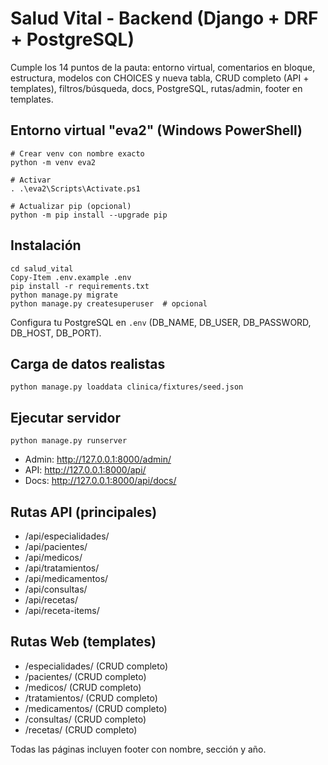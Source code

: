 # Salud Vital - Backend (Django + DRF + PostgreSQL)

Cumple los 14 puntos de la pauta: entorno virtual, comentarios en bloque, estructura, modelos con CHOICES y nueva tabla, CRUD completo (API + templates), filtros/búsqueda, docs, PostgreSQL, rutas/admin, footer en templates.

## Entorno virtual "eva2" (Windows PowerShell)

```
# Crear venv con nombre exacto
python -m venv eva2

# Activar
. .\eva2\Scripts\Activate.ps1

# Actualizar pip (opcional)
python -m pip install --upgrade pip
```

## Instalación

```
cd salud_vital
Copy-Item .env.example .env
pip install -r requirements.txt
python manage.py migrate
python manage.py createsuperuser  # opcional
```

Configura tu PostgreSQL en `.env` (DB_NAME, DB_USER, DB_PASSWORD, DB_HOST, DB_PORT).

## Carga de datos realistas

```
python manage.py loaddata clinica/fixtures/seed.json
```

## Ejecutar servidor

```
python manage.py runserver
```

- Admin: http://127.0.0.1:8000/admin/
- API: http://127.0.0.1:8000/api/
- Docs: http://127.0.0.1:8000/api/docs/

## Rutas API (principales)
- /api/especialidades/
- /api/pacientes/
- /api/medicos/
- /api/tratamientos/
- /api/medicamentos/
- /api/consultas/
- /api/recetas/
- /api/receta-items/

## Rutas Web (templates)
- /especialidades/ (CRUD completo)
- /pacientes/ (CRUD completo)
- /medicos/ (CRUD completo)
- /tratamientos/ (CRUD completo)
- /medicamentos/ (CRUD completo)
- /consultas/ (CRUD completo)
- /recetas/ (CRUD completo)

Todas las páginas incluyen footer con nombre, sección y año.
